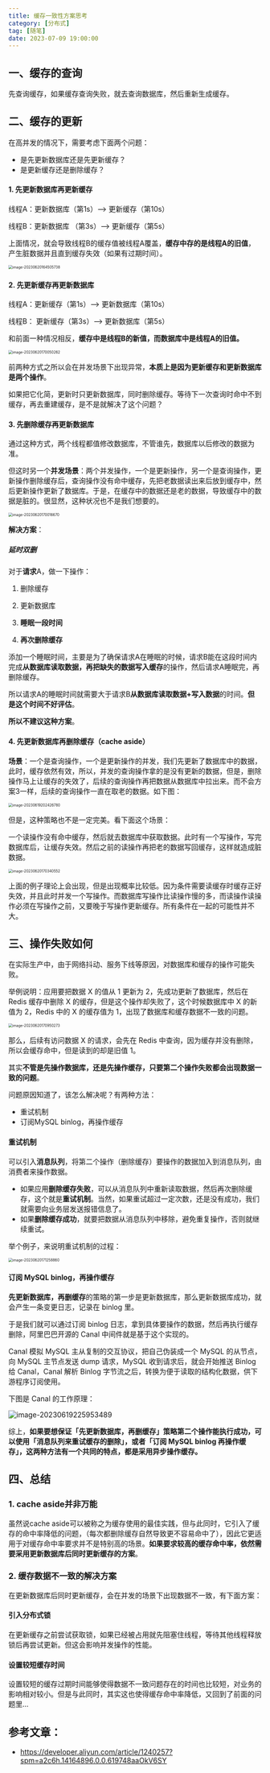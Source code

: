 ```yaml
---
title: 缓存一致性方案思考
category: [分布式]
tag: [随笔]
date: 2023-07-09 19:00:00
---
```

## 一、缓存的查询

先查询缓存，如果缓存查询失败，就去查询数据库，然后重新生成缓存。

## 二、缓存的更新

在高并发的情况下，需要考虑下面两个问题：

- 是先更新数据库还是先更新缓存？
- 是更新缓存还是删除缓存？

#### 1. 先更新数据库再更新缓存

线程A：更新数据库（第1s）——>  更新缓存（第10s）

线程B：更新数据库 （第3s）——> 更新缓存（第5s）

上面情况，就会导致线程B的缓存值被线程A覆盖，**缓存中存的是线程A的旧值**，产生脏数据并且直到缓存失效（如果有过期时间）。

<img src="https://floweryu-image.oss-cn-shanghai.aliyuncs.com/image202306262252234.png" alt="image-20230620164505738" style="zoom:50%;" />

#### 2. 先更新缓存再更新数据库

线程A：更新缓存（第1s）——> 更新数据库（第10s）

线程B： 更新缓存（第3s）——>  更新数据库（第5s）

和前面一种情况相反，**缓存中是线程B的新值，而数据库中是线程A的旧值。**

<img src="https://floweryu-image.oss-cn-shanghai.aliyuncs.com/image202306262252759.png" alt="image-20230620170050262" style="zoom:50%;" />

﻿前两种方式之所以会在并发场景下出现异常，**本质上是因为更新缓存和更新数据库是两个操作**。

如果把它化简，更新时只更新数据库，同时删除缓存。等待下一次查询时命中不到缓存，再去重建缓存，是不是就解决了这个问题？

#### 3. 先删除缓存再更新数据库

通过这种方式，两个线程都值修改数据库，不管谁先，数据库以后修改的数据为准。

但这时另一个**并发场景**：两个并发操作，一个是更新操作，另一个是查询操作，更新操作删除缓存后，查询操作没有命中缓存，先把老数据读出来后放到缓存中，然后更新操作更新了数据库。于是，在缓存中的数据还是老的数据，导致缓存中的数据是脏的。很显然，这种状况也不是我们想要的。

<img src="https://floweryu-image.oss-cn-shanghai.aliyuncs.com/image202306262252794.png" alt="image-20230620170016670" style="zoom:50%;" />

**解决方案**：

##### 延时双删

对于**请求**A，做一下操作：

1. 删除缓存

2. 更新数据库

3. **睡眠一段时间**

4. **再次删除缓存**

添加一个睡眠时间，主要是为了确保请求A在睡眠的时候，请求B能在这段时间内完成**从数据库读取数据，再把缺失的数据写入缓存**的操作，然后请求A睡眠完，再删除缓存。

所以请求A的睡眠时间就需要大于请求B**从数据库读取数据+写入数据**的时间。**但是这个时间不好评估**。

**所以不建议这种方案**。

#### 4. 先更新数据库再删除缓存（cache aside）

**场景**：一个是查询操作，一个是更新操作的并发，我们先更新了数据库中的数据，此时，缓存依然有效，所以，并发的查询操作拿的是没有更新的数据，但是，删除操作马上让缓存的失效了，后续的查询操作再把数据从数据库中拉出来。而不会方案3一样，后续的查询操作一直在取老的数据。如下图：

<img src="https://floweryu-image.oss-cn-shanghai.aliyuncs.com/image202306262252546.png" alt="image-20230619202426780" style="zoom: 50%;" />

但是，这种策略也不是一定完美。看下面这个场景：

一个读操作没有命中缓存，然后就去数据库中获取数据。此时有一个写操作，写完数据库后，让缓存失效。然后之前的读操作再把老的数据写回缓存，这样就造成脏数据。

<img src="https://floweryu-image.oss-cn-shanghai.aliyuncs.com/image202306262252030.png" alt="image-20230620170340552" style="zoom:50%;" />

上面的例子理论上会出现，但是出现概率比较低。因为条件需要读缓存时缓存正好失效，并且此时并发一个写操作。而数据库写操作比读操作慢的多，而读操作读操作必须在写操作之前，又要晚于写操作更新缓存。所有条件在一起的可能性并不大。

## 三、操作失败如何

在实际生产中，由于网络抖动、服务下线等原因，对数据库和缓存的操作可能失败。

举例说明：应用要把数据 X 的值从 1 更新为 2，先成功更新了数据库，然后在 Redis 缓存中删除 X 的缓存，但是这个操作却失败了，这个时候数据库中 X 的新值为 2，Redis 中的 X 的缓存值为 1，出现了数据库和缓存数据不一致的问题。

<img src="https://floweryu-image.oss-cn-shanghai.aliyuncs.com/image202306262252746.png" alt="image-20230620170950273" style="zoom:50%;" />

那么，后续有访问数据 X 的请求，会先在 Redis 中查询，因为缓存并没有删除，所以会缓存命中，但是读到的却是旧值 1。

其实**不管是先操作数据库，还是先操作缓存，只要第二个操作失败都会出现数据一致的问题**。

问题原因知道了，该怎么解决呢？有两种方法：

- 重试机制
- 订阅MySQL binlog，再操作缓存

#### 重试机制

可以引入**消息队列**，将第二个操作（删除缓存）要操作的数据加入到消息队列，由消费者来操作数据。

- 如果应用**删除缓存失败**，可以从消息队列中重新读取数据，然后再次删除缓存，这个就是**重试机制**。当然，如果重试超过一定次数，还是没有成功，我们就需要向业务层发送报错信息了。
- 如果**删除缓存成功**，就要把数据从消息队列中移除，避免重复操作，否则就继续重试。

举个例子，来说明重试机制的过程：

<img src="https://floweryu-image.oss-cn-shanghai.aliyuncs.com/image202306262252738.png" alt="image-20230620171258860" style="zoom:50%;" />

#### 订阅 MySQL binlog，再操作缓存

**先更新数据库，再删缓存**的策略的第一步是更新数据库，那么更新数据库成功，就会产生一条变更日志，记录在 binlog 里。

于是我们就可以通过订阅 binlog 日志，拿到具体要操作的数据，然后再执行缓存删除，阿里巴巴开源的 Canal 中间件就是基于这个实现的。

Canal 模拟 MySQL 主从复制的交互协议，把自己伪装成一个 MySQL 的从节点，向 MySQL 主节点发送 dump 请求，MySQL 收到请求后，就会开始推送 Binlog 给 Canal，Canal 解析 Binlog 字节流之后，转换为便于读取的结构化数据，供下游程序订阅使用。

下图是 Canal 的工作原理：

![image-20230619225953489](https://floweryu-image.oss-cn-shanghai.aliyuncs.com/image202306262253576.png)

综上，**如果要想保证「先更新数据库，再删缓存」策略第二个操作能执行成功，可以使用「消息队列来重试缓存的删除」，或者「订阅 MySQL binlog 再操作缓存」，这两种方法有一个共同的特点，都是采用异步操作缓存。**

## 四、总结

### 1. cache aside并非万能

虽然说cache aside可以被称之为缓存使用的最佳实践，但与此同时，它引入了缓存的命中率降低的问题，（每次都删除缓存自然导致更不容易命中了），因此它更适用于对缓存命中率要求并不是特别高的场景。**如果要求较高的缓存命中率，依然需要采用更新数据库后同时更新缓存的方案**。

### 2. 缓存数据不一致的解决方案

在更新数据库后同时更新缓存，会在并发的场景下出现数据不一致，有下面方案：

#### 引入分布式锁

在更新缓存之前尝试获取锁，如果已经被占用就先阻塞住线程，等待其他线程释放锁后再尝试更新。但这会影响并发操作的性能。

#### 设置较短缓存时间

设置较短的缓存过期时间能够使得数据不一致问题存在的时间也比较短，对业务的影响相对较小。但是与此同时，其实这也使得缓存命中率降低，又回到了前面的问题里...

## 参考文章：

- https://developer.aliyun.com/article/1240257?spm=a2c6h.14164896.0.0.619748aaOkV6SY